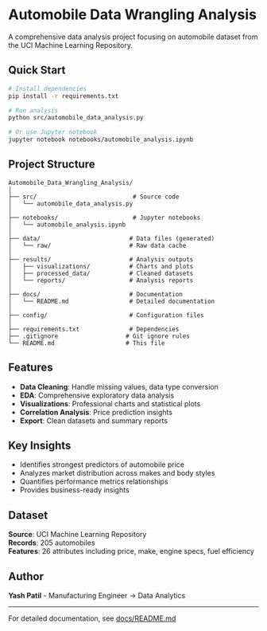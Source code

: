 # Automobile Data Wrangling Analysis

A comprehensive data analysis project focusing on automobile dataset from the UCI Machine Learning Repository.

## Quick Start

```bash
# Install dependencies
pip install -r requirements.txt

# Run analysis
python src/automobile_data_analysis.py

# Or use Jupyter notebook
jupyter notebook notebooks/automobile_analysis.ipynb
```

## Project Structure

```
Automobile_Data_Wrangling_Analysis/
│
├── src/                           # Source code
│   └── automobile_data_analysis.py
│
├── notebooks/                     # Jupyter notebooks
│   └── automobile_analysis.ipynb
│
├── data/                         # Data files (generated)
│   └── raw/                      # Raw data cache
│
├── results/                      # Analysis outputs
│   ├── visualizations/           # Charts and plots
│   ├── processed_data/           # Cleaned datasets
│   └── reports/                  # Analysis reports
│
├── docs/                         # Documentation
│   └── README.md                 # Detailed documentation
│
├── config/                       # Configuration files
│
├── requirements.txt              # Dependencies
├── .gitignore                   # Git ignore rules
└── README.md                    # This file
```

## Features

- **Data Cleaning**: Handle missing values, data type conversion
- **EDA**: Comprehensive exploratory data analysis
- **Visualizations**: Professional charts and statistical plots
- **Correlation Analysis**: Price prediction insights
- **Export**: Clean datasets and summary reports

## Key Insights

- Identifies strongest predictors of automobile price
- Analyzes market distribution across makes and body styles
- Quantifies performance metrics relationships
- Provides business-ready insights

## Dataset

**Source**: UCI Machine Learning Repository  
**Records**: 205 automobiles  
**Features**: 26 attributes including price, make, engine specs, fuel efficiency

## Author

**Yash Patil** - Manufacturing Engineer → Data Analytics

---

For detailed documentation, see [docs/README.md](docs/README.md)